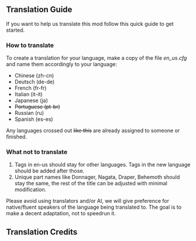 ## Translation Guide

If you want to help us translate this mod follow this quick guide to get started.

### How to translate
To create a translation for your language, make a copy of the file *en_us.cfg* and name
them accordingly to your language:

* Chinese (zh-cn)
* Deutsch (de-de)
* French (fr-fr)
* Italian (it-it)
* Japanese (ja)
* ~~Portuguese (pt-br)~~ 
* Russian (ru)
* Spanish (es-es)

Any languages crossed out ~~like this~~ are already assigned to someone or finished.

### What not to translate

1. Tags in en-us should stay for other languages. Tags in the new language should be added after those.
2. Unique part names like Donnager, Nagata, Draper, Behemoth should stay the same, the rest of the title can be adjusted with minimal modification.


Please avoid using translators and/or AI, we will give preference for native/fluent speakers of the language being translated to. The goal is to make a decent adaptation, not to speedrun it.

## Translation Credits

